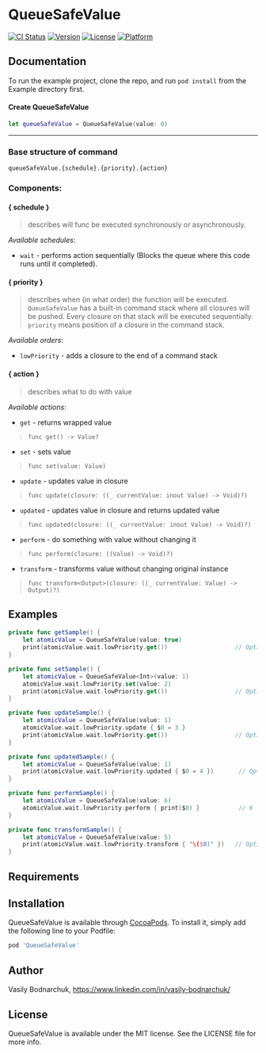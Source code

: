 # QueueSafeValue

[![CI Status](https://img.shields.io/travis/vasilybodnarchuk/QueueSafeValue.svg?style=flat)](https://travis-ci.org/vasilybodnarchuk/QueueSafeValue)
[![Version](https://img.shields.io/cocoapods/v/QueueSafeValue.svg?style=flat)](https://cocoapods.org/pods/QueueSafeValue)
[![License](https://img.shields.io/cocoapods/l/QueueSafeValue.svg?style=flat)](https://cocoapods.org/pods/QueueSafeValue)
[![Platform](https://img.shields.io/cocoapods/p/QueueSafeValue.svg?style=flat)](https://cocoapods.org/pods/QueueSafeValue)

## Documentation

To run the example project, clone the repo, and run `pod install` from the Example directory first.

#### Create QueueSafeValue

```Swift
let queueSafeValue = QueueSafeValue(value: 0)
```
___

### Base structure of command

`queueSafeValue.{schedule}.{priority}.{action}`

### Components:

#### { schedule }

> describes will func be executed synchronously or asynchronously. 

*Available schedules*: 
- `wait` - performs action sequentially (Blocks the queue where this code runs until it completed).

#### { priority }

> describes when (in what order) the function will be executed. 
> `QueueSafeValue` has a built-in command stack where all closures will be pushed. Every closure on that stack will be executed sequentially.
> `priority` means position of a closure in the command stack.

*Available orders*: 
- `lowPriority` - adds a closure to the end of a command stack
    
#### { action }
> describes what to do with value 

*Available actions*: 
- `get` - returns wrapped value
> `func get() -> Value?`
- `set` - sets value
> `func set(value: Value)`
- `update` - updates value in closure
> `func update(closure: ((_ currentValue: inout Value) -> Void)?)`
- `updated` - updates value in closure and returns updated value
> `func updated(closure: ((_ currentValue: inout Value) -> Void)?)` 
-  `perform` - do something with value without changing it
> `func perform(closure: ((Value) -> Void)?)`
- `transform` -  transforms value without changing original instance
> `func transform<Output>(closure: ((_ currentValue: Value) -> Output)?)`

## Examples

```Swift
private func getSample() {
    let atomicValue = QueueSafeValue(value: true)
    print(atomicValue.wait.lowPriority.get())                   // Optional(true)
}

private func setSample() {
    let atomicValue = QueueSafeValue<Int>(value: 1)
    atomicValue.wait.lowPriority.set(value: 2)
    print(atomicValue.wait.lowPriority.get())                   // Optional(2)
}

private func updateSample() {
    let atomicValue = QueueSafeValue(value: 1)
    atomicValue.wait.lowPriority.update { $0 = 3 }
    print(atomicValue.wait.lowPriority.get())                   // Optional(3)
}

private func updatedSample() {
    let atomicValue = QueueSafeValue(value: 1)
    print(atomicValue.wait.lowPriority.updated { $0 = 4 })       // Optional(4)
}

private func performSample() {
    let atomicValue = QueueSafeValue(value: 6)
    atomicValue.wait.lowPriority.perform { print($0) }           // 6
}

private func transformSample() {
    let atomicValue = QueueSafeValue(value: 5)
    print(atomicValue.wait.lowPriority.transform { "\($0)" })   // Optional("5")
}
```
    
## Requirements

## Installation

QueueSafeValue is available through [CocoaPods](https://cocoapods.org). To install
it, simply add the following line to your Podfile:

```ruby
pod 'QueueSafeValue'
```

## Author

Vasily Bodnarchuk, https://www.linkedin.com/in/vasily-bodnarchuk/

## License

QueueSafeValue is available under the MIT license. See the LICENSE file for more info.
